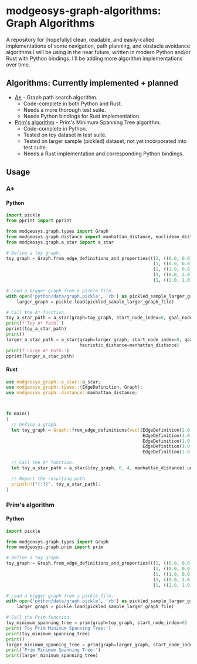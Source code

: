 # modgeosys-graph-algorithms: Graph Algorithms

A repository for [hopefully] clean, readable, and easily-called implementations of some navigation,
path planning, and obstacle avoidance algorithms I will be using in the near future, written in modern
Python and/or Rust with Python bindings. I'll be adding more algorithm implementations over time.

## Algorithms: Currently implemented + planned
* [A*](https://en.wikipedia.org/wiki/A*_search_algorithm) - Graph path search algorithm.
  * Code-complete in both Python and Rust.
  * Needs a more thorough test suite.
  * Needs Python bindings for Rust implementation.
* [Prim's algorithm](https://en.wikipedia.org/wiki/Prim's_algorithm) - Prim's Minimum Spanning Tree algorithm.
  * Code-complete in Python.
  * Tested on toy dataset in test suite.
  * Tested on larger sample (pickled) dataset, not yet incorporated into test suite.
  * Needs a Rust implementation and corresponding Python bindings.

## Usage

### A\*

#### Python

```python
import pickle
from pprint import pprint

from modgeosys.graph.types import Graph
from modgeosys.graph.distance import manhattan_distance, euclidean_distance
from modgeosys.graph.a_star import a_star

# Define a toy graph.
toy_graph = Graph.from_edge_definitions_and_properties(((2, ((0.0, 0.0), (0.0, 2.0))),
                                                        (1, ((0.0, 0.0), (1.0, 0.0))),
                                                        (1, ((1.0, 0.0), (2.0, 1.0))),
                                                        (3, ((0.0, 2.0), (2.0, 3.0))),
                                                        (1, ((2.0, 1.0), (2.0, 3.0)))))

# Load a bigger graph from a pickle file.
with open('python/data/graph.pickle', 'rb') as pickled_sample_larger_graph_file:
    larger_graph = pickle.load(pickled_sample_larger_graph_file)

# Call the A* function.
toy_a_star_path = a_star(graph=toy_graph, start_node_index=0, goal_node_index=4, heuristic_distance=manhattan_distance)
print(f'Toy A* Path:')
pprint(toy_a_star_path)
print()
larger_a_star_path = a_star(graph=larger_graph, start_node_index=0, goal_node_index=4,
                            heuristic_distance=manhattan_distance)
print(f'Large A* Path:')
pprint(larger_a_star_path)
```

#### Rust
```rust
use modgeosys_graph::a_star::a_star;
use modgeosys_graph::types::{EdgeDefinition, Graph};
use modgeosys_graph::distance::manhattan_distance;



fn main()
{
  // Define a graph.
  let toy_graph = Graph::from_edge_definitions(vec![EdgeDefinition(2.0, vec![vec![0.0, 0.0], vec![0.0, 2.0]]),
                                                    EdgeDefinition(1.0, vec![vec![0.0, 0.0], vec![1.0, 0.0]]),
                                                    EdgeDefinition(1.0, vec![vec![1.0, 0.0], vec![2.0, 1.0]]),
                                                    EdgeDefinition(3.0, vec![vec![0.0, 2.0], vec![2.0, 3.0]]),
                                                    EdgeDefinition(1.0, vec![vec![2.0, 1.0], vec![2.0, 3.0]])]);

  // Call the A* function.
  let toy_a_star_path = a_star(&toy_graph, 0, 4, manhattan_distance).unwrap();

  // Report the resulting path.
  println!("{:?}", toy_a_star_path);
}
```

### Prim's algorithm

#### Python

```python
import pickle

from modgeosys.graph.types import Graph
from modgeosys.graph.prim import prim

# Define a toy graph.
toy_graph = Graph.from_edge_definitions_and_properties(((2, ((0.0, 0.0), (0.0, 2.0))),
                                                        (1, ((0.0, 0.0), (1.0, 0.0))),
                                                        (1, ((1.0, 0.0), (2.0, 1.0))),
                                                        (3, ((0.0, 2.0), (2.0, 3.0))),
                                                        (1, ((2.0, 1.0), (2.0, 3.0)))))

# Load a bigger graph from a pickle file.
with open('python/data/graph.pickle', 'rb') as pickled_sample_larger_graph_file:
    larger_graph = pickle.load(pickled_sample_larger_graph_file)

# Call the Prim function.
toy_minimum_spanning_tree = prim(graph=toy_graph, start_node_index=0)
print('Toy Prim Minimum Spanning Tree:')
print(toy_minimum_spanning_tree)
print()
larger_minimum_spanning_tree = prim(graph=larger_graph, start_node_index=0)
print('Prim Minimum Spanning Tree:')
print(larger_minimum_spanning_tree)
```